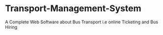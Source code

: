 # Transport-Management-System
A Complete Web Software about Bus Transport i.e online Ticketing and Bus Hiring
